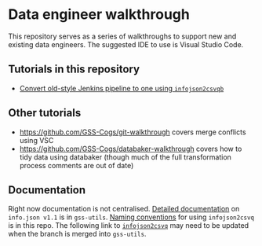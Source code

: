 # Data engineer walkthrough
This repository serves as a series of walkthroughs to support new and existing data engineers. The suggested IDE to use is Visual Studio Code.

## Tutorials in this repository
* [Convert old-style Jenkins pipeline to one using `infojson2csvqb`](csvcubed-usage/simple-transform-methods/Converting%20to%20csvqlib.md)

## Other tutorials
* https://github.com/GSS-Cogs/git-walkthrough covers merge conflicts using VSC
* https://github.com/GSS-Cogs/databaker-walkthrough covers how to tidy data using databaker (though much of the full transformation process comments are out of date)

## Documentation
Right now documentation is not centralised. [Detailed documentation](https://github.com/GSS-Cogs/gss-utils/blob/d58e938aca4fb1f94230792f05b42509ec8f8a5a/gssutils/csvqbintegration/configloaders/README.md) on `info.json v1.1` is in `gss-utils`. [Naming conventions](csvcubed-usage/Naming%20Convention.md) for using `infojson2csvq` is in this repo. The following link to [`infojson2csvq`](https://github.com/GSS-Cogs/gss-utils/blob/csvcubed-integration/gssutils/csvqbintegration/infojson2csvqb/README.md) may need to be updated when the branch is merged into `gss-utils`.
